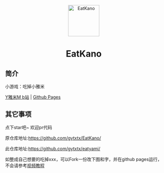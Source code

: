 <p align="center">
  <a href="https://gytxtx.github.io/eatyami"><img src="https://github.com/gytxtx/Eatyami//static/image/ClickBefore.png?raw=true" width="100" height="100" alt="EatKano"></a>
</p>
<div align="center">

# EatKano


</div>


## 简介

小游戏：吃掉小雅米

[Y雅米M b站](https://space.bilibili.com/284572130)
|
[Github Pages](https://gytxtx.github.io/eatyami/)


## 其它事项

点下star吧~ 欢迎pr代码

原仓库地址:https://github.com/gytxtx/EatKano/

此仓库地址:https://github.com/gytxtx/eatyami/

如整成自己想要的吃掉xxx，可以Fork一份改下图和字，并在github pages运行，不会请参考[视频教程](https://www.bilibili.com/video/BV1jT4y1y7kA)
